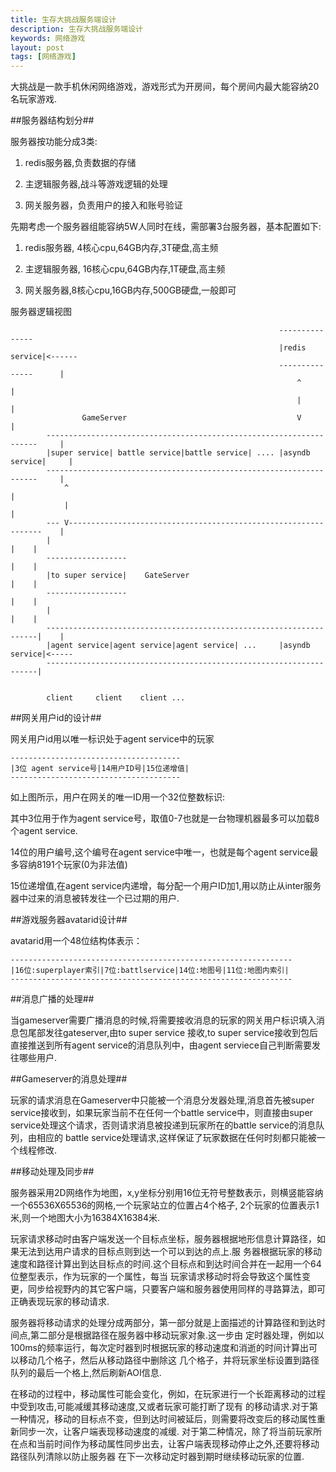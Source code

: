 ```yaml
---
title: 生存大挑战服务端设计
description: 生存大挑战服务端设计
keywords: 网络游戏
layout: post
tags: [网络游戏]
---
```


大挑战是一款手机休闲网络游戏，游戏形式为开房间，每个房间内最大能容纳20名玩家游戏.

##服务器结构划分##

服务器按功能分成3类:


1. redis服务器,负责数据的存储

2. 主逻辑服务器,战斗等游戏逻辑的处理

3. 网关服务器，负责用户的接入和账号验证


先期考虑一个服务器组能容纳5W人同时在线，需部署3台服务器，基本配置如下:

1. redis服务器, 4核心cpu,64GB内存,3T硬盘,高主频

2. 主逻辑服务器, 16核心cpu,64GB内存,1T硬盘,高主频

3. 网关服务器,8核心cpu,16GB内存,500GB硬盘,一般即可
 


服务器逻辑视图

												                --------------- 
																|redis service|<------
																---------------		 |		
																	^                |
																	|                |
					GameServer										V				 |
			--------------------------------------------------------------------	 |
			|super service| battle service|battle service| .... |asyndb service|     |
			--------------------------------------------------------------------     |
				^                                                                    |
				|                                                                    |
			---	V----------------------------------------------------------------	 |
			|                                                                   |    |
			------------------			                                        |    |
			|to super service|    GateServer                                    |    |
			------------------                                                  |    |
			|		                                                            |    | 
			--------------------------------------------------------------------|    |
			|agent service|agent service|agent service| ...     |asyndb service|<-----
			--------------------------------------------------------------------|    
                                                                               

			client     client    client ... 




##网关用户id的设计##

网关用户id用以唯一标识处于agent service中的玩家
	
	--------------------------------------
	|3位 agent service号|14用户ID号|15位递增值|
	--------------------------------------

如上图所示，用户在网关的唯一ID用一个32位整数标识:	

其中3位用于作为agent service号，取值0-7也就是一台物理机器最多可以加载8个agent service.

14位的用户编号,这个编号在agent service中唯一，也就是每个agent service最多容纳8191个玩家(0为非法值)

15位递增值,在agent service内递增，每分配一个用户ID加1,用以防止从inter服务器中过来的消息被转发往一个已过期的用户.

##游戏服务器avatarid设计##

avatarid用一个48位结构体表示：

	---------------------------------------------------------------
	|16位:superplayer索引|7位:battlservice|14位:地图号|11位:地图内索引| 
	---------------------------------------------------------------


##消息广播的处理##

当gameserver需要广播消息的时候,将需要接收消息的玩家的网关用户标识填入消息包尾部发往gateserver,由to super service
接收,to super service接收到包后直接推送到所有agent service的消息队列中，由agent serviece自己判断需要发往哪些用户.


##Gameserver的消息处理##

玩家的请求消息在Gameserver中只能被一个消息分发器处理,消息首先被super service接收到，如果玩家当前不在任何一个battle
service中，则直接由super service处理这个请求，否则请求消息被投递到玩家所在的battle service的消息队列，由相应的
battle service处理请求,这样保证了玩家数据在任何时刻都只能被一个线程修改.


##移动处理及同步##

服务器采用2D网络作为地图，x,y坐标分别用16位无符号整数表示，则横竖能容纳一个65536X65536的网格,一个玩家站立的位置占4个格子,
2个玩家的位置表示1米,则一个地图大小为16384X16384米.

玩家请求移动时由客户端发送一个目标点坐标，服务器根据地形信息计算路径，如果无法到达用户请求的目标点则到达一个可以到达的点上.服
务器根据玩家的移动速度和路径计算出到达目标点的时间.这个目标点和到达时间合并在一起用一个64位整型表示，作为玩家的一个属性，每当
玩家请求移动时将会导致这个属性变更，同步给视野内的其它客户端，只要客户端和服务器使用同样的寻路算法，即可正确表现玩家的移动请求.

服务器将移动请求的处理分成两部分，第一部分就是上面描述的计算路径和到达时间点,第二部分是根据路径在服务器中移动玩家对象.这一步由
定时器处理，例如以100ms的频率运行，每次定时器到时根据玩家的移动速度和消逝的时间计算出可以移动几个格子，然后从移动路径中删除这
几个格子，并将玩家坐标设置到路径队列的最后一个格上,然后刷新AOI信息.

在移动的过程中，移动属性可能会变化，例如，在玩家进行一个长距离移动的过程中受到攻击,可能减缓其移动速度,又或者玩家可能打断了现有
的移动请求.对于第一种情况，移动的目标点不变，但到达时间被延后，则需要将改变后的移动属性重新同步一次，让客户端表现移动速度的减缓.
对于第二种情况，除了将当前玩家所在点和当前时间作为移动属性同步出去，让客户端表现移动停止之外,还要将移动路径队列清除以防止服务器
在下一次移动定时器到期时继续移动玩家的位置.



